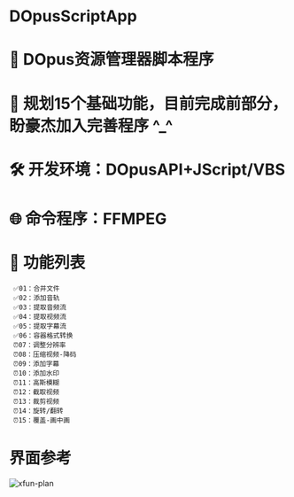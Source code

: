 # DOpusScriptApp

# 📌 DOpus资源管理器脚本程序

# 📅 规划15个基础功能，目前完成前部分，盼豪杰加入完善程序 ^_^

# 🛠 开发环境：DOpusAPI+JScript/VBS

# 🌐 命令程序：FFMPEG

# 💠 功能列表

 	 ✅01：合并文件
 	 ✅02：添加音轨
 	 ✅03：提取音频流
 	 ✅04：提取视频流
 	 ✅05：提取字幕流
 	 ✅06：容器格式转换
 	 ⏰07：调整分辨率
 	 ⏰08：压缩视频-降码
 	 ⏰09：添加字幕
 	 ⏰10：添加水印
 	 ⏰11：高斯模糊
 	 ⏰12：截取视频
 	 ⏰13：裁剪视频
 	 ⏰14：旋转/翻转
 	 ⏰15：覆盖-画中画

# 界面参考
  ![xfun-plan](https://user-images.githubusercontent.com/19167342/147642583-910e1d37-8d81-4f48-abcd-8d43abb04328.png)
